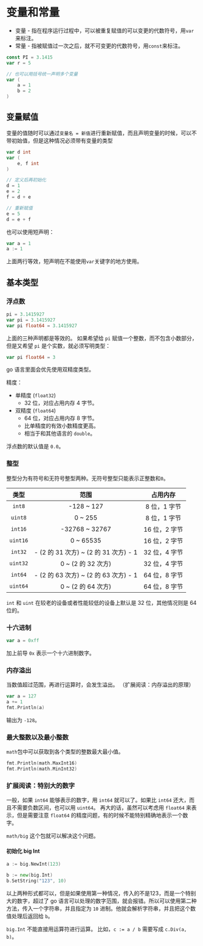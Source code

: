 # 变量和常量

- 变量 - 指在程序运行过程中，可以被重复赋值的可以变更的代数符号，用`var`来标注。
- 常量 - 指被赋值过一次之后，就不可变更的代数符号，用`const`来标注。

```go
const PI = 3.1415
var r = 5

// 也可以用括号统一声明多个变量
var (
    a = 1
    b = 2
)
```

## 变量赋值

变量的值随时可以通过`变量名 = 新值`进行重新赋值，而且声明变量的时候，可以不带初始值，但是这种情况必须带有变量的类型

```go
var d int
var (
    e, f int
)

// 定义后再初始化
d = 1
e = 2
f = d + e

// 重新赋值
e = 5
d = e + f
```

也可以使用短声明：

```go
var a = 1
a := 1
```

上面两行等效，短声明在不能使用`var`关键字的地方使用。

## 基本类型

### 浮点数

```go
pi = 3.1415927
var pi = 3.1415927
var pi float64 = 3.1415927
```

上面的三种声明都是等效的。
如果希望给 `pi` 赋值一个整数，而不包含小数部分，但是又希望 `pi` 是个实数，就必须写明类型：

```go
var pi float64 = 3
```

go 语言里面会优先使用双精度类型。

精度：

- 单精度 (`float32`)
  - 32 位，对应占用内存 4 字节。
- 双精度 (`float64`)
  - 64 位，对应占用内存 8 字节。
  - 比单精度的有效小数精度更高。
  - 相当于和其他语言的 `double`。

浮点数的默认值是 `0.0`。

### 整型

整型分为有符号和无符号整型两种。无符号整型只能表示正整数和`0`。

|  类型  |    范围    |   占用内存   |
| :----: | :--------: | :----------: |
| `int8` | -128 ~ 127 | 8 位，1 字节 |
| `uint8` | 0 ~ 255 | 8 位，1 字节 |
| `int16` | -32768 ~ 32767 | 16 位，2 字节 |
| `uint16` | 0 ~ 65535 | 16 位，2 字节 |
| `int32` | - (2 的 31 次方) ~ (2 的 31 次方) - 1 | 32 位，4 字节 |
| `uint32` | 0 ~ (2 的 32 次方) | 32 位，4 字节 |
| `int64` | - (2 的 63 次方) ~ (2 的 63 次方) - 1 | 64 位，8 字节 |
| `uint64` | 0 ~ (2 的 64 次方) | 64 位，8 字节 |

`int` 和 `uint` 在较老的设备或者性能较低的设备上默认是 32 位，其他情况则是 64 位的。

### 十六进制

```go
var a = 0xff
```

加上前导 `0x` 表示一个十六进制数字。

### 内存溢出

当数值超过范围，再进行运算时，会发生溢出。
（扩展阅读：内存溢出的原理）

```go
var a = 127
a += 1
fmt.Println(a)
```
输出为 `-128`。

### 最大整数以及最小整数

`math`包中可以获取到各个类型的整数最大最小值。

```go
fmt.Println(math.MaxInt16)
fmt.Println(math.MinInt32)
```

### 扩展阅读：特别大的数字
一般，如果 `int64` 能够表示的数字，用 `int64` 就可以了。如果比 `int64` 还大，而且不需要负数区间，也可以用 `uint64`。
再大的话，虽然可以考虑用 `float64` 来表示，但是需要注意 `float64` 的精度问题，有的时候不能特别精确地表示一个数字。

`math/big` 这个包就可以解决这个问题。

#### 初始化 big Int

```go
a := big.NewInt(123)

b := new(big.Int)
b.SetString("123", 10)
```

以上两种形式都可以，但是如果使用第一种情况，传入的不是123，而是一个特别大的数字，超过了 go 语言可以处理的数字范围，就会报错。所以可以使用第二种方法，传入一个字符串，并且指定为 `10` 进制。他就会解析字符串，并且把这个数值处理后返回给 `b`。

`big.Int` 不能直接用运算符进行运算。
比如，`c := a / b` 需要写成 `c.Div(a, b)`。